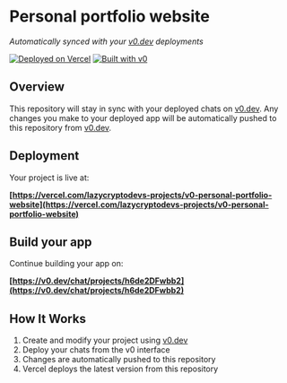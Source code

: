 # Personal portfolio website

*Automatically synced with your [v0.dev](https://v0.dev) deployments*

[![Deployed on Vercel](https://img.shields.io/badge/Deployed%20on-Vercel-black?style=for-the-badge&logo=vercel)](https://vercel.com/lazycryptodevs-projects/v0-personal-portfolio-website)
[![Built with v0](https://img.shields.io/badge/Built%20with-v0.dev-black?style=for-the-badge)](https://v0.dev/chat/projects/h6de2DFwbb2)

## Overview

This repository will stay in sync with your deployed chats on [v0.dev](https://v0.dev).
Any changes you make to your deployed app will be automatically pushed to this repository from [v0.dev](https://v0.dev).

## Deployment

Your project is live at:

**[https://vercel.com/lazycryptodevs-projects/v0-personal-portfolio-website](https://vercel.com/lazycryptodevs-projects/v0-personal-portfolio-website)**

## Build your app

Continue building your app on:

**[https://v0.dev/chat/projects/h6de2DFwbb2](https://v0.dev/chat/projects/h6de2DFwbb2)**

## How It Works

1. Create and modify your project using [v0.dev](https://v0.dev)
2. Deploy your chats from the v0 interface
3. Changes are automatically pushed to this repository
4. Vercel deploys the latest version from this repository
